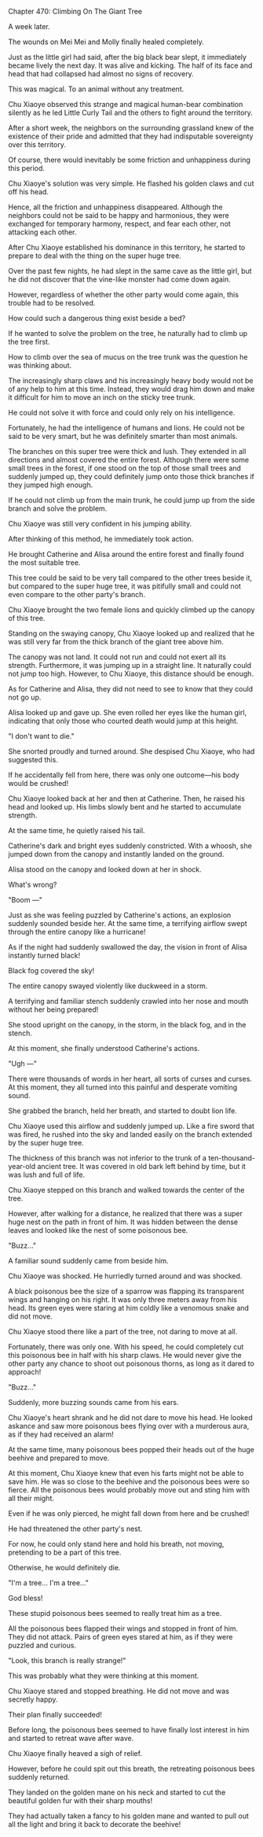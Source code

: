 Chapter 470: Climbing On The Giant Tree

A week later.

The wounds on Mei Mei and Molly finally healed completely.

Just as the little girl had said, after the big black bear slept, it immediately became lively the next day. It was alive and kicking. The half of its face and head that had collapsed had almost no signs of recovery.

This was magical. To an animal without any treatment.

Chu Xiaoye observed this strange and magical human-bear combination silently as he led Little Curly Tail and the others to fight around the territory.

After a short week, the neighbors on the surrounding grassland knew of the existence of their pride and admitted that they had indisputable sovereignty over this territory.

Of course, there would inevitably be some friction and unhappiness during this period.

Chu Xiaoye's solution was very simple. He flashed his golden claws and cut off his head.

Hence, all the friction and unhappiness disappeared. Although the neighbors could not be said to be happy and harmonious, they were exchanged for temporary harmony, respect, and fear each other, not attacking each other.

After Chu Xiaoye established his dominance in this territory, he started to prepare to deal with the thing on the super huge tree.

Over the past few nights, he had slept in the same cave as the little girl, but he did not discover that the vine-like monster had come down again.

However, regardless of whether the other party would come again, this trouble had to be resolved.

How could such a dangerous thing exist beside a bed?

If he wanted to solve the problem on the tree, he naturally had to climb up the tree first.

How to climb over the sea of mucus on the tree trunk was the question he was thinking about.

The increasingly sharp claws and his increasingly heavy body would not be of any help to him at this time. Instead, they would drag him down and make it difficult for him to move an inch on the sticky tree trunk.

He could not solve it with force and could only rely on his intelligence.

Fortunately, he had the intelligence of humans and lions. He could not be said to be very smart, but he was definitely smarter than most animals.

The branches on this super tree were thick and lush. They extended in all directions and almost covered the entire forest. Although there were some small trees in the forest, if one stood on the top of those small trees and suddenly jumped up, they could definitely jump onto those thick branches if they jumped high enough.

If he could not climb up from the main trunk, he could jump up from the side branch and solve the problem.

Chu Xiaoye was still very confident in his jumping ability.

After thinking of this method, he immediately took action.

He brought Catherine and Alisa around the entire forest and finally found the most suitable tree.

This tree could be said to be very tall compared to the other trees beside it, but compared to the super huge tree, it was pitifully small and could not even compare to the other party's branch.

Chu Xiaoye brought the two female lions and quickly climbed up the canopy of this tree.

Standing on the swaying canopy, Chu Xiaoye looked up and realized that he was still very far from the thick branch of the giant tree above him.

The canopy was not land. It could not run and could not exert all its strength. Furthermore, it was jumping up in a straight line. It naturally could not jump too high. However, to Chu Xiaoye, this distance should be enough.

As for Catherine and Alisa, they did not need to see to know that they could not go up.

Alisa looked up and gave up. She even rolled her eyes like the human girl, indicating that only those who courted death would jump at this height.

"I don't want to die."

She snorted proudly and turned around. She despised Chu Xiaoye, who had suggested this.

If he accidentally fell from here, there was only one outcome—his body would be crushed\!

Chu Xiaoye looked back at her and then at Catherine. Then, he raised his head and looked up. His limbs slowly bent and he started to accumulate strength.

At the same time, he quietly raised his tail.

Catherine's dark and bright eyes suddenly constricted. With a whoosh, she jumped down from the canopy and instantly landed on the ground.

Alisa stood on the canopy and looked down at her in shock.

What's wrong?

"Boom —"

Just as she was feeling puzzled by Catherine's actions, an explosion suddenly sounded beside her. At the same time, a terrifying airflow swept through the entire canopy like a hurricane\!

As if the night had suddenly swallowed the day, the vision in front of Alisa instantly turned black\!

Black fog covered the sky\!

The entire canopy swayed violently like duckweed in a storm.

A terrifying and familiar stench suddenly crawled into her nose and mouth without her being prepared\!

She stood upright on the canopy, in the storm, in the black fog, and in the stench.

At this moment, she finally understood Catherine's actions.

"Ugh —"

There were thousands of words in her heart, all sorts of curses and curses. At this moment, they all turned into this painful and desperate vomiting sound.

She grabbed the branch, held her breath, and started to doubt lion life.

Chu Xiaoye used this airflow and suddenly jumped up. Like a fire sword that was fired, he rushed into the sky and landed easily on the branch extended by the super huge tree.

The thickness of this branch was not inferior to the trunk of a ten-thousand-year-old ancient tree. It was covered in old bark left behind by time, but it was lush and full of life.

Chu Xiaoye stepped on this branch and walked towards the center of the tree.

However, after walking for a distance, he realized that there was a super huge nest on the path in front of him. It was hidden between the dense leaves and looked like the nest of some poisonous bee.

"Buzz…"

A familiar sound suddenly came from beside him.

Chu Xiaoye was shocked. He hurriedly turned around and was shocked.

A black poisonous bee the size of a sparrow was flapping its transparent wings and hanging on his right. It was only three meters away from his head. Its green eyes were staring at him coldly like a venomous snake and did not move.

Chu Xiaoye stood there like a part of the tree, not daring to move at all.

Fortunately, there was only one. With his speed, he could completely cut this poisonous bee in half with his sharp claws. He would never give the other party any chance to shoot out poisonous thorns, as long as it dared to approach\!

"Buzz…"

Suddenly, more buzzing sounds came from his ears.

Chu Xiaoye's heart shrank and he did not dare to move his head. He looked askance and saw more poisonous bees flying over with a murderous aura, as if they had received an alarm\!

At the same time, many poisonous bees popped their heads out of the huge beehive and prepared to move.

At this moment, Chu Xiaoye knew that even his farts might not be able to save him. He was so close to the beehive and the poisonous bees were so fierce. All the poisonous bees would probably move out and sting him with all their might.

Even if he was only pierced, he might fall down from here and be crushed\!

He had threatened the other party's nest.

For now, he could only stand here and hold his breath, not moving, pretending to be a part of this tree.

Otherwise, he would definitely die.

"I'm a tree… I'm a tree…"

God bless\!

These stupid poisonous bees seemed to really treat him as a tree.

All the poisonous bees flapped their wings and stopped in front of him. They did not attack. Pairs of green eyes stared at him, as if they were puzzled and curious.

"Look, this branch is really strange\!"

This was probably what they were thinking at this moment.

Chu Xiaoye stared and stopped breathing. He did not move and was secretly happy.

Their plan finally succeeded\!

Before long, the poisonous bees seemed to have finally lost interest in him and started to retreat wave after wave.

Chu Xiaoye finally heaved a sigh of relief.

However, before he could spit out this breath, the retreating poisonous bees suddenly returned.

They landed on the golden mane on his neck and started to cut the beautiful golden fur with their sharp mouths\!

They had actually taken a fancy to his golden mane and wanted to pull out all the light and bring it back to decorate the beehive\!